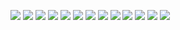 ![](img/r0.png)
![](img/r0_1.png)
![](img/r0_2.png)
![](img/r0_3.png)
![](img/r0_4.png)
![](img/r0_5.png)
![](img/r0_6.png)
![](img/r0_7.png)
![](img/r0_8.png)
![](img/r0_9.png)
![](img/r0_10.png)
![](img/r1_1.png)
![](img/r1_2.png)
